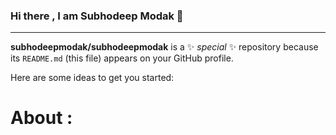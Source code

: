 ### Hi there , I am Subhodeep Modak 👋
<hr>

**subhodeepmodak/subhodeepmodak** is a ✨ _special_ ✨ repository because its `README.md` (this file) appears on your GitHub profile.

Here are some ideas to get you started:

<h1>About : 

